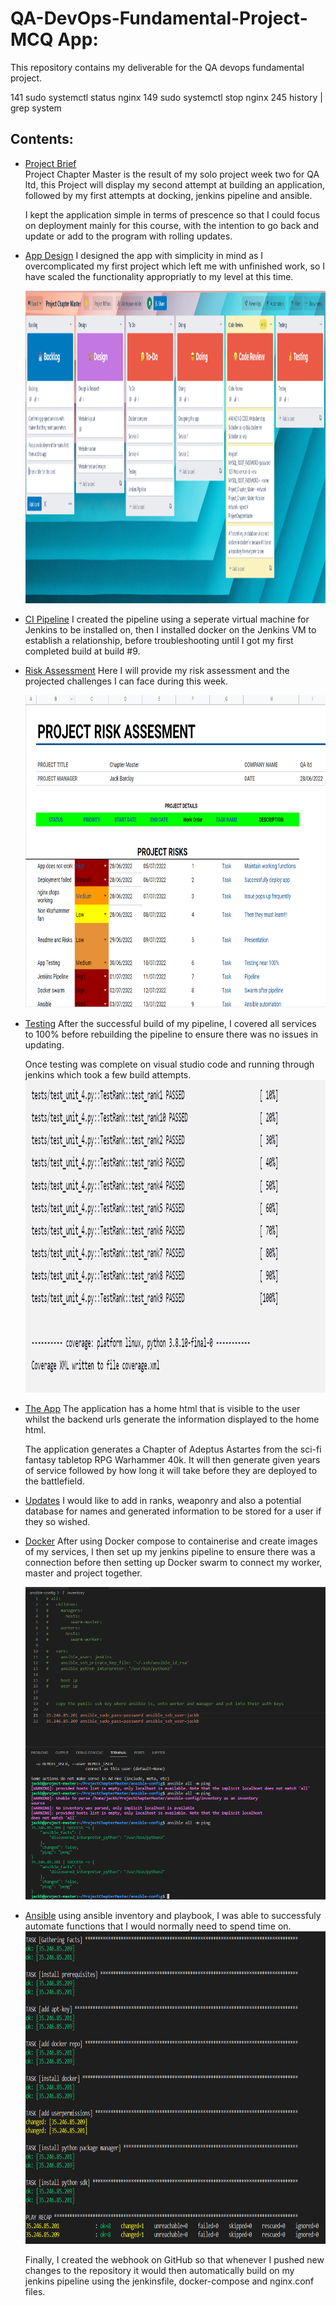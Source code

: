 # QA-DevOps-Fundamental-Project- MCQ App:  
This repository contains my deliverable for the QA devops fundamental project.


 141  sudo systemctl status nginx
  149  sudo systemctl stop nginx
  245  history | grep system

## Contents:

* [Project Brief](#Project-Brief)  
    Project Chapter Master is the result of my solo project week two for QA ltd, this Project will display my second attempt at building an application, followed by my first attempts at docking, jenkins pipeline and ansible. 

    I kept the application simple in terms of prescence so that I could focus on deployment mainly for this course, with the intention to go back and update or add to the program with rolling updates.
    
* [App Design](#App-Design)
    I designed the app with simplicity in mind as I overcomplicated my first project which left me with unfinished work, so I have scaled the functionality appropriatly to my level at this time. 
    
    <img src=https://github.com/QAJackBarclay/ProjectChapterMaster/blob/7ee6ec1e73831c936b8a201daa2ade7bb649e2d5/Images/CMTrello1.PNG  width="900" height="500"/>

    
* [CI Pipeline](#CI-Pipeline)
    I created the pipeline using a seperate virtual machine for Jenkins to be installed on, then I installed docker on the Jenkins VM to establish a relationship, before troubleshooting until I got my first completed build at build #9. 



* [Risk Assessment](#Risk-Assessment)
    Here I will provide my risk assessment and the projected challenges I can face during this week.

    <img src="https://github.com/QAJackBarclay/ProjectChapterMaster/blob/97c6a3d38f9a2d3e35971dd0e0094ca5737fb211/Images/Risk%20%20Assessment%20Chapter%20Master.PNG " width="900" height="500"/>

* [Testing](#Testing)
    After the successful build of my pipeline, I covered all services to 100% before rebuilding the pipeline to ensure there was no issues in updating.

    Once testing was complete on visual studio code and running through jenkins which took a few build attempts.
    <img src=https://github.com/QAJackBarclay/ProjectChapterMaster/blob/7ee6ec1e73831c936b8a201daa2ade7bb649e2d5/Images/jenkinstest.PNG  width="900" height="500"/>
    
* [The App](#The-App)
    The application has a home html that is visible to the user whilst the backend urls generate the information displayed to the home html.

    The application generates a Chapter of Adeptus Astartes from the sci-fi fantasy tabletop RPG Warhammer 40k. It will then generate given years of service followed by how long it will take before they are deployed to the battlefield.
    
* [Updates](#Updates)
    I would like to add in ranks, weaponry and also a potential database for names and generated information to be stored for a user if they so wished.

* [Docker](#Docker)
    After using Docker compose to containerise and create images of my services, I then set up my jenkins pipeline to ensure there was a connection before then setting up Docker swarm to connect my worker, master and project together.

    <img src=https://github.com/QAJackBarclay/ProjectChapterMaster/blob/7ee6ec1e73831c936b8a201daa2ade7bb649e2d5/Images/Ansibleping.PNG  width="900" height="500"/>

* [Ansible](#ansible)
    using ansible inventory and playbook, I was able to successfuly automate functions that I would normally need to spend time on.
    <img src=https://github.com/QAJackBarclay/ProjectChapterMaster/blob/7ee6ec1e73831c936b8a201daa2ade7bb649e2d5/Images/Ansibleplaybook.PNG  width="900" height="500"/>

    Finally, I created the webhook on GitHub so that whenever I pushed new changes to the repository it would then automatically build on my jenkins pipeline using the jenkinsfile, docker-compose and nginx.conf files.

    
